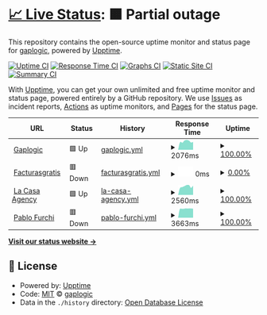 # [📈 Live Status](https://gaplogic.github.io/gaplogic.com): <!--live status--> **🟧 Partial outage**

This repository contains the open-source uptime monitor and status page for [gaplogic](https://gaplogic.github.io/gaplogic.com), powered by [Upptime](https://github.com/upptime/upptime).

[![Uptime CI](https://github.com/gaplogic/gaplogic.com/workflows/Uptime%20CI/badge.svg)](https://github.com/gaplogic/gaplogic.com/actions?query=workflow%3A%22Uptime+CI%22)
[![Response Time CI](https://github.com/gaplogic/gaplogic.com/workflows/Response%20Time%20CI/badge.svg)](https://github.com/gaplogic/gaplogic.com/actions?query=workflow%3A%22Response+Time+CI%22)
[![Graphs CI](https://github.com/gaplogic/gaplogic.com/workflows/Graphs%20CI/badge.svg)](https://github.com/gaplogic/gaplogic.com/actions?query=workflow%3A%22Graphs+CI%22)
[![Static Site CI](https://github.com/gaplogic/gaplogic.com/workflows/Static%20Site%20CI/badge.svg)](https://github.com/gaplogic/gaplogic.com/actions?query=workflow%3A%22Static+Site+CI%22)
[![Summary CI](https://github.com/gaplogic/gaplogic.com/workflows/Summary%20CI/badge.svg)](https://github.com/gaplogic/gaplogic.com/actions?query=workflow%3A%22Summary+CI%22)

With [Upptime](https://upptime.js.org), you can get your own unlimited and free uptime monitor and status page, powered entirely by a GitHub repository. We use [Issues](https://github.com/gaplogic/gaplogic.com/issues) as incident reports, [Actions](https://github.com/gaplogic/gaplogic.com/actions) as uptime monitors, and [Pages](https://gaplogic.github.io/gaplogic.com) for the status page.

<!--start: status pages-->
<!-- This summary is generated by Upptime (https://github.com/upptime/upptime) -->
<!-- Do not edit this manually, your changes will be overwritten -->
<!-- prettier-ignore -->
| URL | Status | History | Response Time | Uptime |
| --- | ------ | ------- | ------------- | ------ |
| <img alt="" src="https://icons.duckduckgo.com/ip3/www.gaplogic.com.ico" height="13"> [Gaplogic](https://www.gaplogic.com) | 🟩 Up | [gaplogic.yml](https://github.com/gaplogic/gaplogic.com/commits/HEAD/history/gaplogic.yml) | <details><summary><img alt="Response time graph" src="./graphs/gaplogic/response-time-week.png" height="20"> 2076ms</summary><br><a href="https://gaplogic.github.io/gaplogic.com/history/gaplogic"><img alt="Response time 2617" src="https://img.shields.io/endpoint?url=https%3A%2F%2Fraw.githubusercontent.com%2Fgaplogic%2Fgaplogic.com%2FHEAD%2Fapi%2Fgaplogic%2Fresponse-time.json"></a><br><a href="https://gaplogic.github.io/gaplogic.com/history/gaplogic"><img alt="24-hour response time 1947" src="https://img.shields.io/endpoint?url=https%3A%2F%2Fraw.githubusercontent.com%2Fgaplogic%2Fgaplogic.com%2FHEAD%2Fapi%2Fgaplogic%2Fresponse-time-day.json"></a><br><a href="https://gaplogic.github.io/gaplogic.com/history/gaplogic"><img alt="7-day response time 2076" src="https://img.shields.io/endpoint?url=https%3A%2F%2Fraw.githubusercontent.com%2Fgaplogic%2Fgaplogic.com%2FHEAD%2Fapi%2Fgaplogic%2Fresponse-time-week.json"></a><br><a href="https://gaplogic.github.io/gaplogic.com/history/gaplogic"><img alt="30-day response time 3374" src="https://img.shields.io/endpoint?url=https%3A%2F%2Fraw.githubusercontent.com%2Fgaplogic%2Fgaplogic.com%2FHEAD%2Fapi%2Fgaplogic%2Fresponse-time-month.json"></a><br><a href="https://gaplogic.github.io/gaplogic.com/history/gaplogic"><img alt="1-year response time 2785" src="https://img.shields.io/endpoint?url=https%3A%2F%2Fraw.githubusercontent.com%2Fgaplogic%2Fgaplogic.com%2FHEAD%2Fapi%2Fgaplogic%2Fresponse-time-year.json"></a></details> | <details><summary><a href="https://gaplogic.github.io/gaplogic.com/history/gaplogic">100.00%</a></summary><a href="https://gaplogic.github.io/gaplogic.com/history/gaplogic"><img alt="All-time uptime 99.88%" src="https://img.shields.io/endpoint?url=https%3A%2F%2Fraw.githubusercontent.com%2Fgaplogic%2Fgaplogic.com%2FHEAD%2Fapi%2Fgaplogic%2Fuptime.json"></a><br><a href="https://gaplogic.github.io/gaplogic.com/history/gaplogic"><img alt="24-hour uptime 100.00%" src="https://img.shields.io/endpoint?url=https%3A%2F%2Fraw.githubusercontent.com%2Fgaplogic%2Fgaplogic.com%2FHEAD%2Fapi%2Fgaplogic%2Fuptime-day.json"></a><br><a href="https://gaplogic.github.io/gaplogic.com/history/gaplogic"><img alt="7-day uptime 100.00%" src="https://img.shields.io/endpoint?url=https%3A%2F%2Fraw.githubusercontent.com%2Fgaplogic%2Fgaplogic.com%2FHEAD%2Fapi%2Fgaplogic%2Fuptime-week.json"></a><br><a href="https://gaplogic.github.io/gaplogic.com/history/gaplogic"><img alt="30-day uptime 99.96%" src="https://img.shields.io/endpoint?url=https%3A%2F%2Fraw.githubusercontent.com%2Fgaplogic%2Fgaplogic.com%2FHEAD%2Fapi%2Fgaplogic%2Fuptime-month.json"></a><br><a href="https://gaplogic.github.io/gaplogic.com/history/gaplogic"><img alt="1-year uptime 99.85%" src="https://img.shields.io/endpoint?url=https%3A%2F%2Fraw.githubusercontent.com%2Fgaplogic%2Fgaplogic.com%2FHEAD%2Fapi%2Fgaplogic%2Fuptime-year.json"></a></details>
| <img alt="" src="https://icons.duckduckgo.com/ip3/www.facturasgratis.ml.ico" height="13"> [Facturasgratis](https://www.facturasgratis.ml) | 🟥 Down | [facturasgratis.yml](https://github.com/gaplogic/gaplogic.com/commits/HEAD/history/facturasgratis.yml) | <details><summary><img alt="Response time graph" src="./graphs/facturasgratis/response-time-week.png" height="20"> 0ms</summary><br><a href="https://gaplogic.github.io/gaplogic.com/history/facturasgratis"><img alt="Response time 1555" src="https://img.shields.io/endpoint?url=https%3A%2F%2Fraw.githubusercontent.com%2Fgaplogic%2Fgaplogic.com%2FHEAD%2Fapi%2Ffacturasgratis%2Fresponse-time.json"></a><br><a href="https://gaplogic.github.io/gaplogic.com/history/facturasgratis"><img alt="24-hour response time 0" src="https://img.shields.io/endpoint?url=https%3A%2F%2Fraw.githubusercontent.com%2Fgaplogic%2Fgaplogic.com%2FHEAD%2Fapi%2Ffacturasgratis%2Fresponse-time-day.json"></a><br><a href="https://gaplogic.github.io/gaplogic.com/history/facturasgratis"><img alt="7-day response time 0" src="https://img.shields.io/endpoint?url=https%3A%2F%2Fraw.githubusercontent.com%2Fgaplogic%2Fgaplogic.com%2FHEAD%2Fapi%2Ffacturasgratis%2Fresponse-time-week.json"></a><br><a href="https://gaplogic.github.io/gaplogic.com/history/facturasgratis"><img alt="30-day response time 0" src="https://img.shields.io/endpoint?url=https%3A%2F%2Fraw.githubusercontent.com%2Fgaplogic%2Fgaplogic.com%2FHEAD%2Fapi%2Ffacturasgratis%2Fresponse-time-month.json"></a><br><a href="https://gaplogic.github.io/gaplogic.com/history/facturasgratis"><img alt="1-year response time 1456" src="https://img.shields.io/endpoint?url=https%3A%2F%2Fraw.githubusercontent.com%2Fgaplogic%2Fgaplogic.com%2FHEAD%2Fapi%2Ffacturasgratis%2Fresponse-time-year.json"></a></details> | <details><summary><a href="https://gaplogic.github.io/gaplogic.com/history/facturasgratis">0.00%</a></summary><a href="https://gaplogic.github.io/gaplogic.com/history/facturasgratis"><img alt="All-time uptime 62.57%" src="https://img.shields.io/endpoint?url=https%3A%2F%2Fraw.githubusercontent.com%2Fgaplogic%2Fgaplogic.com%2FHEAD%2Fapi%2Ffacturasgratis%2Fuptime.json"></a><br><a href="https://gaplogic.github.io/gaplogic.com/history/facturasgratis"><img alt="24-hour uptime 0.00%" src="https://img.shields.io/endpoint?url=https%3A%2F%2Fraw.githubusercontent.com%2Fgaplogic%2Fgaplogic.com%2FHEAD%2Fapi%2Ffacturasgratis%2Fuptime-day.json"></a><br><a href="https://gaplogic.github.io/gaplogic.com/history/facturasgratis"><img alt="7-day uptime 0.00%" src="https://img.shields.io/endpoint?url=https%3A%2F%2Fraw.githubusercontent.com%2Fgaplogic%2Fgaplogic.com%2FHEAD%2Fapi%2Ffacturasgratis%2Fuptime-week.json"></a><br><a href="https://gaplogic.github.io/gaplogic.com/history/facturasgratis"><img alt="30-day uptime 4.67%" src="https://img.shields.io/endpoint?url=https%3A%2F%2Fraw.githubusercontent.com%2Fgaplogic%2Fgaplogic.com%2FHEAD%2Fapi%2Ffacturasgratis%2Fuptime-month.json"></a><br><a href="https://gaplogic.github.io/gaplogic.com/history/facturasgratis"><img alt="1-year uptime 37.91%" src="https://img.shields.io/endpoint?url=https%3A%2F%2Fraw.githubusercontent.com%2Fgaplogic%2Fgaplogic.com%2FHEAD%2Fapi%2Ffacturasgratis%2Fuptime-year.json"></a></details>
| <img alt="" src="https://icons.duckduckgo.com/ip3/www.lacasa.net.ico" height="13"> [La Casa Agency](https://www.lacasa.net/) | 🟩 Up | [la-casa-agency.yml](https://github.com/gaplogic/gaplogic.com/commits/HEAD/history/la-casa-agency.yml) | <details><summary><img alt="Response time graph" src="./graphs/la-casa-agency/response-time-week.png" height="20"> 2560ms</summary><br><a href="https://gaplogic.github.io/gaplogic.com/history/la-casa-agency"><img alt="Response time 2515" src="https://img.shields.io/endpoint?url=https%3A%2F%2Fraw.githubusercontent.com%2Fgaplogic%2Fgaplogic.com%2FHEAD%2Fapi%2Fla-casa-agency%2Fresponse-time.json"></a><br><a href="https://gaplogic.github.io/gaplogic.com/history/la-casa-agency"><img alt="24-hour response time 2737" src="https://img.shields.io/endpoint?url=https%3A%2F%2Fraw.githubusercontent.com%2Fgaplogic%2Fgaplogic.com%2FHEAD%2Fapi%2Fla-casa-agency%2Fresponse-time-day.json"></a><br><a href="https://gaplogic.github.io/gaplogic.com/history/la-casa-agency"><img alt="7-day response time 2560" src="https://img.shields.io/endpoint?url=https%3A%2F%2Fraw.githubusercontent.com%2Fgaplogic%2Fgaplogic.com%2FHEAD%2Fapi%2Fla-casa-agency%2Fresponse-time-week.json"></a><br><a href="https://gaplogic.github.io/gaplogic.com/history/la-casa-agency"><img alt="30-day response time 2612" src="https://img.shields.io/endpoint?url=https%3A%2F%2Fraw.githubusercontent.com%2Fgaplogic%2Fgaplogic.com%2FHEAD%2Fapi%2Fla-casa-agency%2Fresponse-time-month.json"></a><br><a href="https://gaplogic.github.io/gaplogic.com/history/la-casa-agency"><img alt="1-year response time 2533" src="https://img.shields.io/endpoint?url=https%3A%2F%2Fraw.githubusercontent.com%2Fgaplogic%2Fgaplogic.com%2FHEAD%2Fapi%2Fla-casa-agency%2Fresponse-time-year.json"></a></details> | <details><summary><a href="https://gaplogic.github.io/gaplogic.com/history/la-casa-agency">100.00%</a></summary><a href="https://gaplogic.github.io/gaplogic.com/history/la-casa-agency"><img alt="All-time uptime 99.99%" src="https://img.shields.io/endpoint?url=https%3A%2F%2Fraw.githubusercontent.com%2Fgaplogic%2Fgaplogic.com%2FHEAD%2Fapi%2Fla-casa-agency%2Fuptime.json"></a><br><a href="https://gaplogic.github.io/gaplogic.com/history/la-casa-agency"><img alt="24-hour uptime 100.00%" src="https://img.shields.io/endpoint?url=https%3A%2F%2Fraw.githubusercontent.com%2Fgaplogic%2Fgaplogic.com%2FHEAD%2Fapi%2Fla-casa-agency%2Fuptime-day.json"></a><br><a href="https://gaplogic.github.io/gaplogic.com/history/la-casa-agency"><img alt="7-day uptime 100.00%" src="https://img.shields.io/endpoint?url=https%3A%2F%2Fraw.githubusercontent.com%2Fgaplogic%2Fgaplogic.com%2FHEAD%2Fapi%2Fla-casa-agency%2Fuptime-week.json"></a><br><a href="https://gaplogic.github.io/gaplogic.com/history/la-casa-agency"><img alt="30-day uptime 100.00%" src="https://img.shields.io/endpoint?url=https%3A%2F%2Fraw.githubusercontent.com%2Fgaplogic%2Fgaplogic.com%2FHEAD%2Fapi%2Fla-casa-agency%2Fuptime-month.json"></a><br><a href="https://gaplogic.github.io/gaplogic.com/history/la-casa-agency"><img alt="1-year uptime 99.99%" src="https://img.shields.io/endpoint?url=https%3A%2F%2Fraw.githubusercontent.com%2Fgaplogic%2Fgaplogic.com%2FHEAD%2Fapi%2Fla-casa-agency%2Fuptime-year.json"></a></details>
| <img alt="" src="https://icons.duckduckgo.com/ip3/pablofurchi.com.ico" height="13"> [Pablo Furchi](http://pablofurchi.com/) | 🟥 Down | [pablo-furchi.yml](https://github.com/gaplogic/gaplogic.com/commits/HEAD/history/pablo-furchi.yml) | <details><summary><img alt="Response time graph" src="./graphs/pablo-furchi/response-time-week.png" height="20"> 3663ms</summary><br><a href="https://gaplogic.github.io/gaplogic.com/history/pablo-furchi"><img alt="Response time 3258" src="https://img.shields.io/endpoint?url=https%3A%2F%2Fraw.githubusercontent.com%2Fgaplogic%2Fgaplogic.com%2FHEAD%2Fapi%2Fpablo-furchi%2Fresponse-time.json"></a><br><a href="https://gaplogic.github.io/gaplogic.com/history/pablo-furchi"><img alt="24-hour response time 2362" src="https://img.shields.io/endpoint?url=https%3A%2F%2Fraw.githubusercontent.com%2Fgaplogic%2Fgaplogic.com%2FHEAD%2Fapi%2Fpablo-furchi%2Fresponse-time-day.json"></a><br><a href="https://gaplogic.github.io/gaplogic.com/history/pablo-furchi"><img alt="7-day response time 3663" src="https://img.shields.io/endpoint?url=https%3A%2F%2Fraw.githubusercontent.com%2Fgaplogic%2Fgaplogic.com%2FHEAD%2Fapi%2Fpablo-furchi%2Fresponse-time-week.json"></a><br><a href="https://gaplogic.github.io/gaplogic.com/history/pablo-furchi"><img alt="30-day response time 3151" src="https://img.shields.io/endpoint?url=https%3A%2F%2Fraw.githubusercontent.com%2Fgaplogic%2Fgaplogic.com%2FHEAD%2Fapi%2Fpablo-furchi%2Fresponse-time-month.json"></a><br><a href="https://gaplogic.github.io/gaplogic.com/history/pablo-furchi"><img alt="1-year response time 3173" src="https://img.shields.io/endpoint?url=https%3A%2F%2Fraw.githubusercontent.com%2Fgaplogic%2Fgaplogic.com%2FHEAD%2Fapi%2Fpablo-furchi%2Fresponse-time-year.json"></a></details> | <details><summary><a href="https://gaplogic.github.io/gaplogic.com/history/pablo-furchi">100.00%</a></summary><a href="https://gaplogic.github.io/gaplogic.com/history/pablo-furchi"><img alt="All-time uptime 69.01%" src="https://img.shields.io/endpoint?url=https%3A%2F%2Fraw.githubusercontent.com%2Fgaplogic%2Fgaplogic.com%2FHEAD%2Fapi%2Fpablo-furchi%2Fuptime.json"></a><br><a href="https://gaplogic.github.io/gaplogic.com/history/pablo-furchi"><img alt="24-hour uptime 99.99%" src="https://img.shields.io/endpoint?url=https%3A%2F%2Fraw.githubusercontent.com%2Fgaplogic%2Fgaplogic.com%2FHEAD%2Fapi%2Fpablo-furchi%2Fuptime-day.json"></a><br><a href="https://gaplogic.github.io/gaplogic.com/history/pablo-furchi"><img alt="7-day uptime 100.00%" src="https://img.shields.io/endpoint?url=https%3A%2F%2Fraw.githubusercontent.com%2Fgaplogic%2Fgaplogic.com%2FHEAD%2Fapi%2Fpablo-furchi%2Fuptime-week.json"></a><br><a href="https://gaplogic.github.io/gaplogic.com/history/pablo-furchi"><img alt="30-day uptime 99.85%" src="https://img.shields.io/endpoint?url=https%3A%2F%2Fraw.githubusercontent.com%2Fgaplogic%2Fgaplogic.com%2FHEAD%2Fapi%2Fpablo-furchi%2Fuptime-month.json"></a><br><a href="https://gaplogic.github.io/gaplogic.com/history/pablo-furchi"><img alt="1-year uptime 37.83%" src="https://img.shields.io/endpoint?url=https%3A%2F%2Fraw.githubusercontent.com%2Fgaplogic%2Fgaplogic.com%2FHEAD%2Fapi%2Fpablo-furchi%2Fuptime-year.json"></a></details>

<!--end: status pages-->

[**Visit our status website →**](https://gaplogic.github.io/gaplogic.com)

## 📄 License

- Powered by: [Upptime](https://github.com/upptime/upptime)
- Code: [MIT](./LICENSE) © [gaplogic](https://gaplogic.github.io/gaplogic.com)
- Data in the `./history` directory: [Open Database License](https://opendatacommons.org/licenses/odbl/1-0/)
